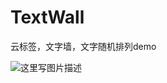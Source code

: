 # TextWall
云标签，文字墙，文字随机排列demo


![这里写图片描述](https://github.com/squirrelhuan/TextWall/raw/master/Res/GIF.gif)
